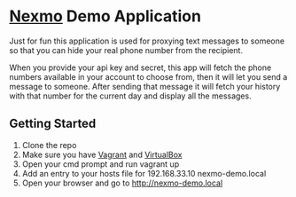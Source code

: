 # [Nexmo](https://nexmo.com) Demo Application #

Just for fun this application is used for proxying text messages to someone so that you can hide your
real phone number from the recipient.

When you provide your api key and secret, this app will fetch the phone numbers available in your account to
choose from, then it will let you send a message to someone. After sending that message it will fetch your
history with that number for the current day and display all the messages.

## Getting Started ##
1. Clone the repo
2. Make sure you have [Vagrant](http://vagrantup.com) and [VirtualBox](http://virtualbox.org)
3. Open your cmd prompt and run vagrant up
4. Add an entry to your hosts file for 192.168.33.10 nexmo-demo.local
5. Open your browser and go to http://nexmo-demo.local
